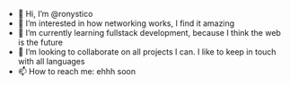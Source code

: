 - 👋 Hi, I’m @ronystico
- 👀 I’m interested in how networking works, I find it amazing
- 🌱 I’m currently learning fullstack development, because I think the web is the future
- 💞️ I’m looking to collaborate on all projects I can. I like to keep in touch with all languages
- 📫 How to reach me: ehhh soon

<!---
ronystico/ronystico is a ✨ special ✨ repository because its `README.md` (this file) appears on your GitHub profile.
You can click the Preview link to take a look at your changes.
--->
